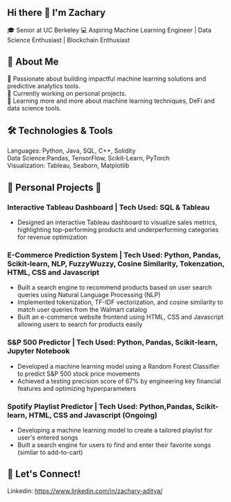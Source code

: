 ## Hi there 👋 I'm Zachary 
🎓 Senior at UC Berkeley
💻 Aspiring Machine Learning Engineer | Data Science Enthusiast | Blockchain Enthusiast
<!--
**Zachaditya/Zachaditya** is a ✨ _special_ ✨ repository because its `README.md` (this file) appears on your GitHub profile.


- 🔭 I’m currently working on ...
- 🌱 I’m currently learning ...
- 👯 I’m looking to collaborate on ...
- 🤔 I’m looking for help with ...
- 💬 Ask me about ...
- 📫 How to reach me: ...
- 😄 Pronouns: ...
- ⚡ Fun fact: ...
-->

## 🚀 About Me
🌟 Passionate about building impactful machine learning solutions and predictive analytics tools. <br>
🎯 Currently working on personal projects. <br>
🌱 Learning more and more about machine learning techniques, DeFi and data science tools. <br>

## 🛠 Technologies & Tools
Languages: Python, Java, SQL, C++, Solidity <br>
Data Science:Pandas, TensorFlow, Scikit-Learn, PyTorch <br>
Visualization: Tableau, Seaborn, Matplotlib <br> 

## 👀 Personal Projects 👾
### Interactive Tableau Dashboard | Tech Used: SQL & Tableau 
- Designed an interactive Tableau dashboard to visualize sales metrics, highlighting top-performing products and underperforming categories for revenue optimization  

### E-Commerce Prediction System | Tech Used: Python, Pandas, Scikit-learn, NLP, FuzzyWuzzy, Cosine Similarity, Tokenzation, HTML, CSS and Javascript 
- Built a search engine to recommend products based on user search queries using Natural Language Processing (NLP)  
- Implemented tokenization, TF-IDF vectorization, and cosine similarity to match user queries from the Walmart catalog
- Built an e-commerce website frontend using HTML, CSS and Javascript allowing users to search for products easily

### S&P 500 Predictor | Tech Used: Python, Pandas, Scikit-learn, Jupyter Notebook
- Developed a machine learning model using a Random Forest Classifier to predict S&P 500 stock price movements  
- Achieved a testing precision score of 67% by engineering key financial features and optimizing hyperparameters
  
### Spotify Playlist Predictor | Tech Used: Python,Pandas, Scikit-learn, HTML, CSS and Javascript (Ongoing)
- Developing a machine learning model to create a tailored playlist for user's entered songs
- Built a search engine for users to find and enter their favorite songs (similar to add-to-cart)
  

## 👋 Let's Connect!
Linkedin: https://www.linkedin.com/in/zachary-aditya/

